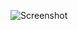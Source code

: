 ![Screenshot](https://raw.githubusercontent.com/Cryakl/Ultimate-RAT-Collection/refs/heads/main/NetAngel/Screenshot.png)
